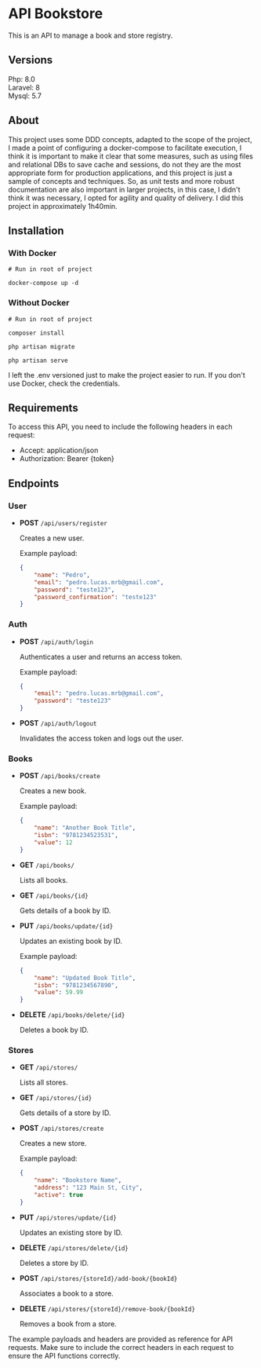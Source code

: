 # API Bookstore

This is an API to manage a book and store registry.

## Versions
Php: 8.0\
Laravel: 8\
Mysql: 5.7

## About
This project uses some DDD concepts, adapted to the scope of the project, I made a point of configuring a docker-compose to facilitate execution, I think it is important to make it clear that some measures, such as using files and relational DBs to save cache and sessions, do not they are the most appropriate form for production applications, and this project is just a sample of concepts and techniques. So, as unit tests and more robust documentation are also important in larger projects, in this case, I didn't think it was necessary, I opted for agility and quality of delivery. I did this project in approximately 1h40min.

## Installation
### With Docker
```
# Run in root of project

docker-compose up -d
```
### Without Docker
```
# Run in root of project

composer install

php artisan migrate

php artisan serve
```

I left the .env versioned just to make the project easier to run. If you don't use Docker, check the credentials.

## Requirements

To access this API, you need to include the following headers in each request:

- Accept: application/json
- Authorization: Bearer {token}

## Endpoints

### User

- **POST** `/api/users/register`

    Creates a new user.

    Example payload:
    ```json
    {
        "name": "Pedro",
        "email": "pedro.lucas.mrb@gmail.com",
        "password": "teste123",
        "password_confirmation": "teste123"
    }
    ```
### Auth
- **POST** `/api/auth/login`

    Authenticates a user and returns an access token.

    Example payload:
    ```json
    {
        "email": "pedro.lucas.mrb@gmail.com",
        "password": "teste123"
    }
    ```

- **POST** `/api/auth/logout`

    Invalidates the access token and logs out the user.

### Books

- **POST** `/api/books/create`

    Creates a new book.

    Example payload:
    ```json
    {
        "name": "Another Book Title",
        "isbn": "9781234523531",
        "value": 12
    }
    ```

- **GET** `/api/books/`

    Lists all books.

- **GET** `/api/books/{id}`

    Gets details of a book by ID.

- **PUT** `/api/books/update/{id}`

    Updates an existing book by ID.

    Example payload:
    ```json
    {
        "name": "Updated Book Title",
        "isbn": "9781234567890",
        "value": 59.99
    }
    ```

- **DELETE** `/api/books/delete/{id}`

    Deletes a book by ID.

### Stores

- **GET** `/api/stores/`

    Lists all stores.

- **GET** `/api/stores/{id}`

    Gets details of a store by ID.

- **POST** `/api/stores/create`

    Creates a new store.

    Example payload:
    ```json
    {
        "name": "Bookstore Name",
        "address": "123 Main St, City",
        "active": true
    }
    ```

- **PUT** `/api/stores/update/{id}`

    Updates an existing store by ID.

- **DELETE** `/api/stores/delete/{id}`

    Deletes a store by ID.

- **POST** `/api/stores/{storeId}/add-book/{bookId}`

    Associates a book to a store.

- **DELETE** `/api/stores/{storeId}/remove-book/{bookId}`

    Removes a book from a store.

The example payloads and headers are provided as reference for API requests. Make sure to include the correct headers in each request to ensure the API functions correctly.
